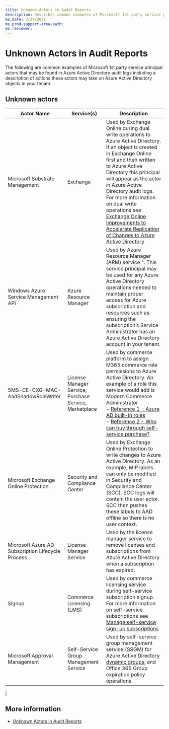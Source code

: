 ```yaml
---
title: Unknown Actors in Audit Reports
description: Describes common examples of Microsoft 1st party service principal actors that may be found in Azure Active Directory audit logs.
ms.date: 3/29/2021
ms.prod-support-area-path: 
ms.reviewer:
---
```


# Unknown Actors in Audit Reports

The following are common examples of Microsoft 1st party service principal actors that may be found in Azure Active Directory audit logs including a description of actions these actors may take on Azure Active Directory objects in your tenant.

## Unknown actors

|Actor Name|Service(s)|Description|
|---|---|---|
|Microsoft Substrate Management|Exchange|Used by Exchange Online during dual write operations to Azure Active Directory. If an object is created in Exchange Online first and then written to Azure Active Directory this principal will appear as the actor in Azure Active Directory audit logs. For more information on dual write operations see [Exchange Online Improvements to Accelerate Replication of Changes to Azure Active Directory](https://techcommunity.microsoft.com/t5/exchange-team-blog/exchange-online-improvements-to-accelerate-replication-of/ba-p/837218)|
|Windows Azure Service Management API|Azure Resource Manager|Used by Azure Resource Manager (ARM) service ". This service principal may be used for any Azure Active Directory operations needed to maintain proper access for Azure subscription and resources such as ensuring the subscription’s Service Administrator has an Azure Active Directory account in your tenant.|
|5MS-CE-CXG-MAC-AadShadowRoleWriter|License Manager Service, Purchase Service, Marketplace|Used by commerce platform to assign M365 commerce role permissions to Azure Active Directory. An example of a role this service would add is Modern Commerce Administrator <br>- [Reference 1 - Azure AD built-in roles](https://docs.microsoft.com/azure/active-directory/roles/permissions-reference#modern-commerce-administrator)<br>- [Reference 2 - Who can buy through self-service purchase?](https://docs.microsoft.com/microsoft-365/commerce/subscriptions/self-service-purchase-faq#who-can-buy-through-self-service-purchase)|
|Microsoft Exchange Online Protection|Security and Compliance Center|Used by Exchange Online Protection to write changes to Azure Active Directory. As an example, MIP labels can only be modified in Security and Compliance Center (SCC). SCC logs will contain the user actor. SCC then pushes these labels to AAD offline so there is no user context.|
|Microsoft Azure AD Subscription Lifecycle Process|License Manager Service|Used by the license manager service to remove licenses and subscriptions from Azure Active Directory when a subscription has expired.|
|Signup|Commerce Licensing (LMS)|Used by commerce licensing service during self-service subscription signup. For more information on self-service subscriptions see [Manage self-service sign-up subscriptions](https://docs.microsoft.com/microsoft-365/commerce/subscriptions/manage-self-service-signup-subscriptions)|
|Microsoft Approval Management|Self-Service Group Management Service|Used by self-service group management service (SSGM) for Azure Active Directory [dynamic groups](https://docs.microsoft.com/azure/active-directory/enterprise-users/groups-create-rule), and Office 365 Group expiration policy operations|
|

## More information

- [Unknown Actors in Audit Reports](https://supportability.visualstudio.com/AzureAD/_wiki/wikis/AzureAD/183979/Azure-AD-Reporting-Workflow?anchor=unknown-actors-in-audit-reports)
